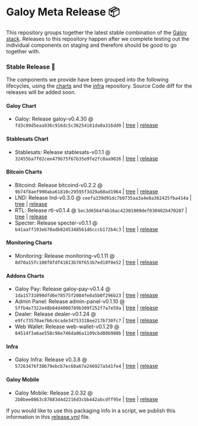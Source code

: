 # Galoy Meta Release 📦

This repository groups together the latest stable combination of the [Galoy stack](https://github.com/GaloyMoney/awesome-galoy#tech-components). 
Releases to this repository happen after we complete testing out the individual components on staging and therefore should be good to go together with.

### Stable Release 🎉

The components we provide have been grouped into the following lifecycles, using the [charts](https://github.com/GaloyMoney/charts) and the [infra](https://github.com/GaloyMoney/galoy-infra) repository. 
Source Code diff for the releases will be added soon.

#### Galoy Chart
- Galoy: Release galoy-v0.4.30 @ `fd3c09d5eaa936c916dc5c36254181da0a316dd0` | [tree](https://github.com/GaloyMoney/charts/tree/fd3c09d5eaa936c916dc5c36254181da0a316dd0/charts/galoy) | [release](https://github.com/GaloyMoney/charts/releases/tag/galoy-v0.4.30)

#### Stablesats Chart
- Stablesats: Release stablesats-v0.1.1 @ `32455ba7f02cee479b75f67b35e9fe2fc0aa9026` | [tree](https://github.com/GaloyMoney/charts/tree/32455ba7f02cee479b75f67b35e9fe2fc0aa9026/charts/stablesats) | [release](https://github.com/GaloyMoney/charts/releases/tag/stablesats-v0.1.1)

#### Bitcoin Charts
- Bitcoind: Release bitcoind-v0.2.2 @ `9b74f8aef990aba61810c29595f3d29a60ad1964` | [tree](https://github.com/GaloyMoney/charts/tree/9b74f8aef990aba61810c29595f3d29a60ad1964/charts/bitcoind) | [release](https://github.com/GaloyMoney/charts/releases/tag/bitcoind-v0.2.2)
- LND: Release lnd-v0.3.0 @ `ceefa339d91dc7b0735aa3a4e8a362425fba414a` | [tree](https://github.com/GaloyMoney/charts/tree/ceefa339d91dc7b0735aa3a4e8a362425fba414a/charts/lnd) | [release](https://github.com/GaloyMoney/charts/releases/tag/lnd-v0.3.0)
- RTL: Release rtl-v0.1.4 @ `5ec3d6564f4b16ac42301909def030402b470207` | [tree](https://github.com/GaloyMoney/charts/tree/5ec3d6564f4b16ac42301909def030402b470207/charts/rtl) | [release](https://github.com/GaloyMoney/charts/releases/tag/rtl-v0.1.4)
- Specter: Release specter-v0.1.1 @ `b41aaff193eb70adb0245348561d6cccb172b4c3` | [tree](https://github.com/GaloyMoney/charts/tree/b41aaff193eb70adb0245348561d6cccb172b4c3/charts/specter) | [release](https://github.com/GaloyMoney/charts/releases/tag/specter-v0.1.1)

#### Monitoring Charts
- Monitoring: Release monitoring-v0.1.11 @ `8d70a15fc108f8fdf41813b78f653b7ed10f0e52` | [tree](https://github.com/GaloyMoney/charts/tree/8d70a15fc108f8fdf41813b78f653b7ed10f0e52/charts/monitoring) | [release](https://github.com/GaloyMoney/charts/releases/tag/monitoring-v0.1.11)

#### Addons Charts
- Galoy Pay: Release galoy-pay-v0.1.4 @ `1da15731090dfd6e78575f2084fe8a5b0f296b23` | [tree](https://github.com/GaloyMoney/charts/tree/1da15731090dfd6e78575f2084fe8a5b0f296b23/charts/galoy-pay) | [release](https://github.com/GaloyMoney/charts/releases/tag/galoy-pay-v0.1.4)
- Admin Panel: Release admin-panel-v0.1.10 @ `5ffb4e7322e48b04d4008789b309f252f7a7e59a` | [tree](https://github.com/GaloyMoney/charts/tree/5ffb4e7322e48b04d4008789b309f252f7a7e59a/charts/admin-panel) | [release](https://github.com/GaloyMoney/charts/releases/tag/admin-panel-v0.1.10)
- Dealer: Release dealer-v0.1.24 @ `e9fc73570ae7b6c6cade34753318ee217b730fc7` | [tree](https://github.com/GaloyMoney/charts/tree/e9fc73570ae7b6c6cade34753318ee217b730fc7/charts/dealer) | [release](https://github.com/GaloyMoney/charts/releases/tag/dealer-v0.1.24)
- Web Wallet: Release web-wallet-v0.1.29 @ `84514f3a6ae558c98e746da06a1109cbd80b980b` | [tree](https://github.com/GaloyMoney/charts/tree/84514f3a6ae558c98e746da06a1109cbd80b980b/charts/web_wallet) | [release](https://github.com/GaloyMoney/charts/releases/tag/web-wallet-v0.1.29)

#### Infra

- Galoy Infra: Release v0.3.8 @ `57263476f38679ebcb7ec68a67e246927a541fe4` | [tree](https://github.com/GaloyMoney/galoy-infra/tree/57263476f38679ebcb7ec68a67e246927a541fe4) | [release](https://github.com/GaloyMoney/galoy-infra/releases/tag/v0.3.8)

#### Galoy Mobile

- Galoy Mobile: Release 2.0.32 @ `2b0bee0863c87883d4d2216d3cbb442abcdff95e` | [tree](https://github.com/GaloyMoney/galoy-mobile/tree/2b0bee0863c87883d4d2216d3cbb442abcdff95e) | [release](https://github.com/GaloyMoney/galoy-mobile/releases/tag/2.0.32)

If you would like to use this packaging info in a script, we publish this information in this [release.yml](./release.yml) file.
